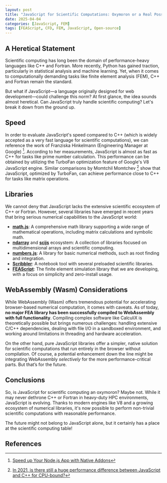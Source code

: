 ```yaml
---
layout: post
title: "JavaScript for Scientific Computations: Oxymoron or a Real Possibility?"
date: 2025-04-04
categories: [JavaScript, FEM]
tags: [FEAScript, CFD, FEM, JavaScript, Open-source]
---
```


## A Heretical Statement

Scientific computing has long been the domain of performance-heavy languages like C++ and Fortran. More recently, Python has gained traction, particularly in statistical analysis and machine learning. Yet, when it comes to computationally demanding tasks like finite element analysis (FEM), C++ and Fortran remain the standard.

But what if JavaScript—a language originally designed for web development—could challenge this norm? At first glance, the idea sounds almost heretical. Can JavaScript truly handle scientific computing? Let's break it down from the ground up.

## Speed

In order to evaluate JavaScript's speed compared to C++ (which is widely accepted as a very fast language for scientific computations), we can reference the work of Franziska Hinkelmann (Engineering Manager at Google) [^1]. According to her measurements, JavaScript is almost as fast as C++ for tasks like prime number calculation. This performance can be obtained by utilizing the TurboFan optimization feature of Google's V8 JavaScript engine. Similar comparisons by Momtchil Momtchev [^2] show that JavaScript, optimized by TurboFan, can achieve performance close to C++ for tasks like matrix operations.

## Libraries

We cannot deny that JavaScript lacks the extensive scientific ecosystem of C++ or Fortran. However, several libraries have emerged in recent years that bring serious numerical capabilities to the JavaScript world:

- **[math.js](https://mathjs.org/)**: A comprehensive math library supporting a wide range of mathematical operations, including matrix calculations and symbolic math.
- **[ndarray](https://github.com/scijs/ndarray)** and **[scijs](https://github.com/scijs)** ecosystem: A collection of libraries focused on multidimensional arrays and scientific computing.
- **[numbers.js](https://github.com/numbers/numbers.js)**: A library for basic numerical methods, such as root finding and integration.
- **[Scribbler](https://scribbler.live/)**: A notebook tool with several preloaded scientific libraries.
- **[FEAScript](https://feascript.com/)**: The finite element simulation library that we are developing, with a focus on simplicity and zero-install usage.

## WebAssembly (Wasm) Considerations

While WebAssembly (Wasm) offers tremendous potential for accelerating browser-based numerical computation, it comes with caveats. As of today, **no major FEA library has been successfully compiled to WebAssembly with full functionality**. Compiling complex software like CalculiX is theoretically possible but brings numerous challenges: handling extensive C/C++ dependencies, dealing with file I/O in a sandboxed environment, and working around limitations in threading and hardware acceleration.

On the other hand, pure JavaScript libraries offer a simpler, native solution for scientific computations that run entirely in the browser without compilation. Of course, a potential enhancement down the line might be integrating WebAssembly _selectively_ for the more performance-critical parts. But that’s for the future.

## Conclusions

So, is JavaScript for scientific computing an oxymoron? Maybe not. While it may never dethrone C++ or Fortran in heavy-duty HPC environments, JavaScript is evolving. Thanks to modern engines like V8 and a growing ecosystem of numerical libraries, it's now possible to perform non-trivial scientific computations with reasonable performance.

The future might not belong to JavaScript alone, but it certainly has a place at the scientific computing table!

## References

[^1]: [Speed up Your Node.js App with Native Addons](https://www.fhinkel.rocks/posts/Speed-up-Your-Node-js-App-with-Native-Addons)
[^2]: [In 2021, is there still a huge performance difference between JavaScript and C++ for CPU-bound?](https://mmomtchev.medium.com/in-2021-is-there-still-a-huge-performance-difference-between-javascript-and-c-for-cpu-bound-8ff798d999d6)
